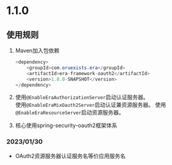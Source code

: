 # 1.1.0
## 使用规则
1. Maven加入包依赖
   ```java
   <dependency>  
       <groupId>com.oruexists.era</groupId>  
       <artifactId>era-framework-oauth2</artifactId>  
       <version>1.0.0-SNAPSHOT</version>  
   </dependency>
   ```
2. 使用`@EnableEraAuthorizationServer`启动认证服务器。  
   使用`@EnableEraMixOauth2Server`启动认证兼资源服务器。
   使用`@EnableEraResourceServer`启动资源服务器。

3. 核心使用spring-security-oauth2框架体系

### 2023/01/30
* OAuth2资源服务器认证服务名等价应用服务名





